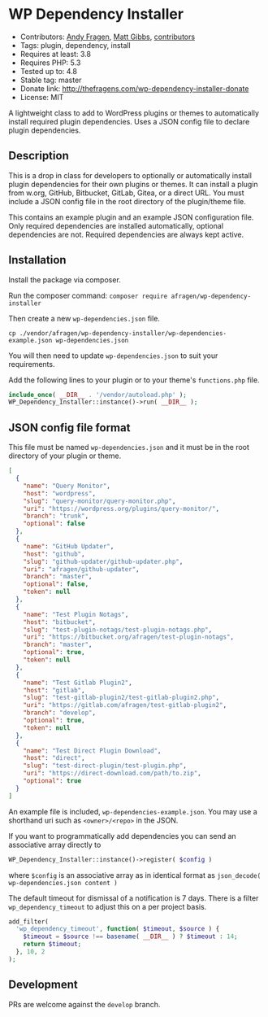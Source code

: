 # WP Dependency Installer
* Contributors: [Andy Fragen](https://github.com/afragen), [Matt Gibbs](https://github.com/mgibbs189), [contributors](https://github.com/afragen/wp-dependency-installer/graphs/contributors)
* Tags: plugin, dependency, install
* Requires at least: 3.8
* Requires PHP: 5.3
* Tested up to: 4.8
* Stable tag: master
* Donate link: <http://thefragens.com/wp-dependency-installer-donate>
* License: MIT

A lightweight class to add to WordPress plugins or themes to automatically install required plugin dependencies. Uses a JSON config file to declare plugin dependencies.

## Description

This is a drop in class for developers to optionally or automatically install plugin dependencies for their own plugins or themes. It can install a plugin from w.org, GitHub, Bitbucket, GitLab, Gitea, or a direct URL. You must include a JSON config file in the root directory of the plugin/theme file.

This contains an example plugin and an example JSON configuration file. Only required dependencies are installed automatically, optional dependencies are not. Required dependencies are always kept active.

## Installation

Install the package via composer.

Run the composer command: ```composer require afragen/wp-dependency-installer```

Then create a new `wp-dependencies.json` file.

```cp ./vendor/afragen/wp-dependency-installer/wp-dependencies-example.json wp-dependencies.json```

You will then need to update `wp-dependencies.json` to suit your requirements.

Add the following lines to your plugin or to your theme's `functions.php` file.

```php
include_once( __DIR__ . '/vendor/autoload.php' );
WP_Dependency_Installer::instance()->run( __DIR__ );
```

## JSON config file format

This file must be named `wp-dependencies.json` and it must be in the root directory of your plugin or theme.

```json
[
  {
    "name": "Query Monitor",
    "host": "wordpress",
    "slug": "query-monitor/query-monitor.php",
    "uri": "https://wordpress.org/plugins/query-monitor/",
    "branch": "trunk",
    "optional": false
  },
  {
    "name": "GitHub Updater",
    "host": "github",
    "slug": "github-updater/github-updater.php",
    "uri": "afragen/github-updater",
    "branch": "master",
    "optional": false,
    "token": null
  },
  {
    "name": "Test Plugin Notags",
    "host": "bitbucket",
    "slug": "test-plugin-notags/test-plugin-notags.php",
    "uri": "https://bitbucket.org/afragen/test-plugin-notags",
    "branch": "master",
    "optional": true,
    "token": null
  },
  {
    "name": "Test Gitlab Plugin2",
    "host": "gitlab",
    "slug": "test-gitlab-plugin2/test-gitlab-plugin2.php",
    "uri": "https://gitlab.com/afragen/test-gitlab-plugin2",
    "branch": "develop",
    "optional": true,
    "token": null
  },
  {
    "name": "Test Direct Plugin Download",
    "host": "direct",
    "slug": "test-direct-plugin/test-plugin.php",
    "uri": "https://direct-download.com/path/to.zip",
    "optional": true
  }
]
```

An example file is included, `wp-dependencies-example.json`. You may use a shorthand uri such as `<owner>/<repo>` in the JSON.

If you want to programmatically add dependencies you can send an associative array directly to

```php
WP_Dependency_Installer::instance()->register( $config )
```

where `$config` is an associative array as in identical format as `json_decode( wp-dependencies.json content )`

The default timeout for dismissal of a notification is 7 days. There is a filter `wp_dependency_timeout` to adjust this on a per project basis.

```php
add_filter(
  'wp_dependency_timeout', function( $timeout, $source ) {
    $timeout = $source !== basename( __DIR__ ) ? $timeout : 14;
    return $timeout;
  }, 10, 2
);
```

## Development

PRs are welcome against the `develop` branch.
